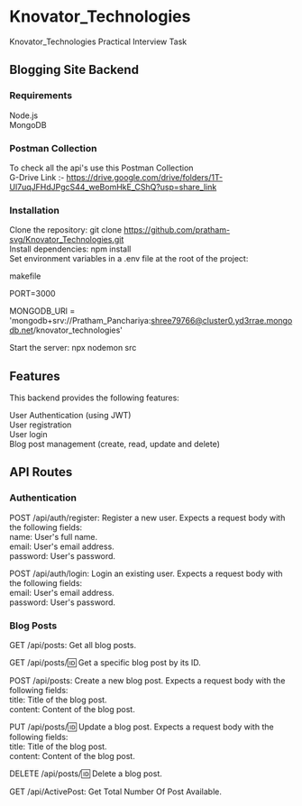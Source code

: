 # Knovator_Technologies
Knovator_Technologies Practical Interview Task

## Blogging Site Backend

### Requirements
Node.js  
MongoDB 

### Postman Collection 
To check all the api's use this Postman Collection      
G-Drive Link :-  https://drive.google.com/drive/folders/1T-Ul7uqJFHdJPgcS44_weBomHkE_CShQ?usp=share_link

### Installation
Clone the repository: git clone https://github.com/pratham-svg/Knovator_Technologies.git     
Install dependencies: npm install        
Set environment variables in a .env file at the root of the project:

makefile

PORT=3000

MONGODB_URl = 'mongodb+srv://Pratham_Panchariya:shree79766@cluster0.yd3rrae.mongodb.net/knovator_technologies'

Start the server: npx nodemon src

## Features

This backend provides the following features:

User Authentication (using JWT)    
User registration   
User login   
Blog post management (create, read, update and delete)

## API Routes

### Authentication

POST /api/auth/register: Register a new user. Expects a request   body with the following fields:   
name: User's full name.   
email: User's email address.   
password: User's password.  

POST /api/auth/login: Login an existing user. Expects a request body with the following fields:  
email: User's email address.  
password: User's password.  

### Blog Posts

GET /api/posts: Get all blog posts.

GET /api/posts/:id: Get a specific blog post by its ID.  

POST /api/posts: Create a new blog post. Expects a request body   with the following fields:   
title: Title of the blog post.   
content: Content of the blog post.   

PUT /api/posts/:id: Update a blog post. Expects a request body   with the following fields:   
title: Title of the blog post.   
content: Content of the blog post.   
 
DELETE /api/posts/:id: Delete a blog post.

GET /api/ActivePost: Get Total Number Of Post Available.


